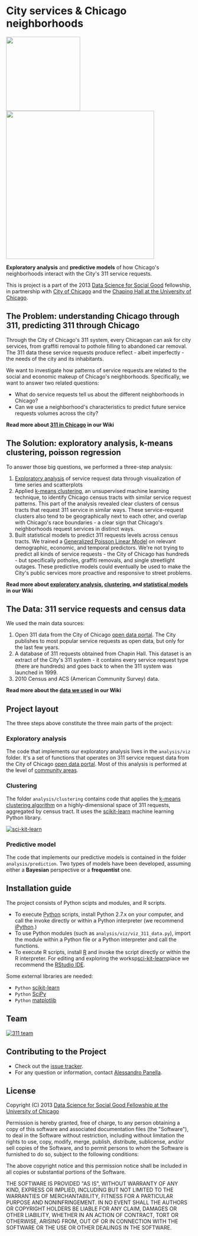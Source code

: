 # City services & Chicago neighborhoods
<a href="http://www.cityofchicago.org"><img src="http://dssg.io/img/partners/city.jpg" width="200"></a>
<a href="http://www.chapinhall.org"><img src="http://dssg.io/img/partners/chapin.jpg" width="400"></a>

**Exploratory analysis** and **predictive models** of how Chicago's neighborhoods interact with the City's 311 service requests.

This is project is a part of the 2013 [Data Science for Social Good](http://www.dssg.io) fellowship, in partnership with [City of Chicago](http://www.cityofchicago.org) and the [Chaping Hall at the University of Chicago](http://www.chapinhall.org).

## The Problem: understanding Chicago through 311, predicting 311 through Chicago
Through the City of Chicago's 311 system, every Chicagoan can ask for city services, from graffiti removal to pothole filling to abandoned car removal. The 311 data these service requests produce reflect - albeit imperfectly - the needs of the city and its inhabitants.

We want to investigate how patterns of service requests are related to the social and economic makeup of Chicago's neighborhoods. Specifically, we want to answer two related questions: 

- What do service requests tell us about the different neighborhoods in Chicago? 
- Can we use a neighborhood's characteristics to predict future service requests volumes across the city?

**Read more about [311 in Chicago](https://github.com/dssg/411-on-311/wiki/problem) in our Wiki**

## The Solution: exploratory analysis, k-means clustering, poisson regression
To answer those big questions, we performed a three-step analysis:

1. [Exploratory analysis](http://en.wikipedia.org/wiki/Exploratory_data_analysis) of service request data through visualization of time series and scatterplots
2. Applied [k-means clustering](http://en.wikipedia.org/wiki/K-means_clustering), an unsupervised machine learning technique, to identify Chicago census tracts with similar service request patterns. This part of the analysis revealed clear clusters of census tracts that request 311 service in similar ways. These service-request clusters also tend to be geographically next to each other, and overlap with Chicago's race boundaries - a clear sign that Chicago's neighborhoods request services in distinct ways.
3. Built statistical models to predict 311 requests levels across census tracts. We trained a [Generalized Poisson Linear Model](http://en.wikipedia.org/wiki/Poisson_regression) on relevant demographic, economic, and temporal predictors. We're not trying to predict all kinds of service requests - the City of Chicago has hundreds - but specifically potholes, graffiti removals, and single streetlight outages. These predictive models could eventually be used to make the City's public services more proactive and responsive to street problems.

**Read more about [exploratory analysis](https://github.com/dssg/411-on-311/wiki/exploratory-analysis), [clustering](https://github.com/dssg/411-on-311/wiki/clustering-analysis), and [statistical models](https://github.com/dssg/411-on-311/wiki/statistical-models) in our Wiki**

## The Data: 311 service requests and census data
We used the main data sources:
 
1. Open 311 data from the City of Chicago [open data portal](http://data.cityofchicago.org). The City publishes to most popular service requests as open data, but only for the last few years.
2. A database of 311 requests obtained from Chapin Hall. This dataset is an extract of the City's 311 system - it contains every service request type (there are hundreds) and goes back to when the 311 system was launched in 1999.
3. 2010 Census and ACS (American Community Survey) data.

**Read more about the [data we used](https://github.com/dssg/411-on-311/wiki/data) in our Wiki**


## Project layout
The three steps above constitute the three main parts of the project:

### Exploratory analysis
The code that implements our exploratory analysis lives in the `analysis/viz` folder. It's a set of functions that operates on 311 service request data from the City of Chicago [open data portal](http://data.cityofchicago.org). Most of this analysis is performed at the level of [community areas](en.wikipedia.org/wiki/Community_areas_in_Chicago).

### Clustering
The folder `analysis/clustering` contains code that applies the [k-means clustering algorithm](http://en.wikipedia.org/wiki/K-means_clustering) on a highly-dimensional space of 311 requests, aggregated by census tract. It uses the [scikit-learn](http://scikit-learn.org) machine learning Python library.

[![sci-kit-learn](http://scikit-learn.org/stable/_static/scikit-learn-logo-small.png)](http://scikit-learn.org)

### Predictive model
The code that implements our predictive models is contained in the folder `analysis/prediction`. Two types of models have been developed, assuming either a **Bayesian** perspective or a **frequentist** one.

## Installation guide
The project consists of Python scipts and modules, and R scripts.

- To execute [Python](http://www.python.org/) scripts, install Python 2.7.x on your computer, and call the invoke directly or within a Python interpreter (we recommend [iPython](http://ipython.org/).)
- To use Python modules (such as `analysis/viz/viz_311_data.py`), import the module within a Python file or a Python interpreter and call the functions.
- To execute R scripts, install [R](http://www.r-project.org/) and invoke the script directly or within the R interpreter. For editing and exploring the worksp[sci-kit-learn](http://scikit-learn.org/stable/_static/scikit-learn-logo-small.png)piace we recommend the [RStudio IDE](http://www.rstudio.com/ide/).

Some external libraries are needed:
- `Python` [scikit-learn](http://scikit-learn.org)
- `Python` [SciPy](http://www.scipy.org/)
- `Python` [matplotlib](http://matplotlib.org/)


## Team
[![311 team](http://dssg.io/img/people/teams/311.png)](http://dssg.io/people)

## Contributing to the Project
- Check out the [issue tracker](https://github.com/dssg/dssg-Indices-project/issues?page=1&state=open).
- For any question or information, contact [Alessandro Panella](mailto:apanel2@uic.edu).
 
## License

Copyright (C) 2013 [Data Science for Social Good Fellowship at the University of Chicago](http://dssg.io)

Permission is hereby granted, free of charge, to any person obtaining a copy of this software and associated documentation files (the "Software"), to deal in the Software without restriction, including without limitation the rights to use, copy, modify, merge, publish, distribute, sublicense, and/or sell copies of the Software, and to permit persons to whom the Software is furnished to do so, subject to the following conditions:

The above copyright notice and this permission notice shall be included in all copies or substantial portions of the Software.

THE SOFTWARE IS PROVIDED "AS IS", WITHOUT WARRANTY OF ANY KIND, EXPRESS OR IMPLIED, INCLUDING BUT NOT LIMITED TO THE WARRANTIES OF MERCHANTABILITY, FITNESS FOR A PARTICULAR PURPOSE AND NONINFRINGEMENT. IN NO EVENT SHALL THE AUTHORS OR COPYRIGHT HOLDERS BE LIABLE FOR ANY CLAIM, DAMAGES OR OTHER LIABILITY, WHETHER IN AN ACTION OF CONTRACT, TORT OR OTHERWISE, ARISING FROM, OUT OF OR IN CONNECTION WITH THE SOFTWARE OR THE USE OR OTHER DEALINGS IN THE SOFTWARE.
